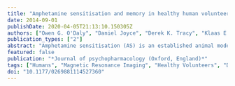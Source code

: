 ```yaml
---
title: "Amphetamine sensitisation and memory in healthy human volunteers: a functional magnetic resonance imaging study."
date: 2014-09-01
publishDate: 2020-04-05T21:13:10.150305Z
authors: ["Owen G. O'Daly", "Daniel Joyce", "Derek K. Tracy", "Klaas E. Stephan", "Robin M. Murray", "Sukhwinder Shergill"]
publication_types: ["2"]
abstract: "Amphetamine sensitisation (AS) is an established animal model of the hypersensitivity to psychostimulants seen in patients with schizophrenia. AS also models the dysregulation of mesolimbic dopamine signalling which has been implicated in the development of psychotic symptoms. Recent data suggest that the enhanced excitability of mesolimbic dopamine neurons in AS is driven by a hyperactivity of hippocampal (subiculum) neurons, consistent with a strong association between hippocampal dysfunction and schizophrenia. While AS can be modelled in human volunteers, its functional consequences on dopaminoceptive brain regions (i.e. striatum and hippocampus) remains unclear. Here we describe the effects of a sensitising dosage pattern of dextroamphetamine on the neural correlates of motor sequence learning in healthy volunteers, within a randomised, double-blind, parallel-groups design. Behaviourally, sensitisation was characterised by enhanced subjective responses to amphetamine but did not change  performance (i.e. learning rate) during an explicit sequence learning task. In contrast, functional magnetic resonance imaging (fMRI) measurements showed that repeated intermittent amphetamine exposure was associated with increased blood-oxygen-level dependent (BOLD) signal within the medial temporal lobe (MTL)  (subiculum/entorhinal cortex) and midbrain, in the vicinity of the substantia nigra/ventral tegmental area (SN/VTA) during sequence encoding. Importantly, MTL  hyperactivity correlated with the sensitisation of amphetamine-induced attentiveness. The MTL-midbrain hyperactivity reported here mirrors observations  in sensitised rodents and is consistent with contemporary models of schizophrenia and behavioural sensitisation. These findings of meso-hippocampal hyperactivity during AS thus link pathophysiological concepts of dopamine dysregulation to cognitive models of psychosis."
featured: false
publication: "*Journal of psychopharmacology (Oxford, England)*"
tags: ["Humans", "Magnetic Resonance Imaging", "Healthy Volunteers", "Double-Blind Method", "dopamine", "Amphetamine", "Attention/drug effects/physiology", "Central Nervous System Sensitization/*drug effects/*physiology", "Central Nervous System Stimulants/pharmacology", "Dextroamphetamine/*pharmacology", "Functional Neuroimaging", "medial temporal lobe", "Memory/drug effects/*physiology", "Mesencephalon/drug effects/*physiology", "midbrain", "motor learning", "sensitisation", "Serial Learning/drug effects/physiology", "Temporal Lobe/drug effects/*physiology"]
doi: "10.1177/0269881114527360"
---
```



